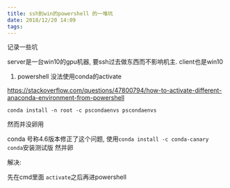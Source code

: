```yaml
---
title: ssh到win的powershell 的一堆坑
date: 2018/12/20 14:09
tags: 
---
```


记录一些坑

server是一台win10的gpu机器, 要ssh过去做东西而不影响机主.
client也是win10

1. powershell 没法使用conda的activate

<!-- more -->
https://stackoverflow.com/questions/47800794/how-to-activate-different-anaconda-environment-from-powershell

`conda install -n root -c pscondaenvs pscondaenvs`

然而并没卵用



conda 号称4.6版本修正了这个问题, 使用`conda install -c conda-canary conda`安装测试版
然并卵

解决:

先在cmd里面 `activate`之后再进powershell

